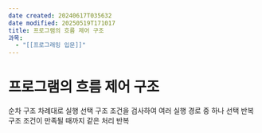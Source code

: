 ```yaml
---
date created: 20240617T035632
date modified: 20250519T171017
title: 프로그램의 흐름 제어 구조
과목:
  - "[[프로그래밍 입문]]"
---
```


# 프로그램의 흐름 제어 구조

순차 구조
 차례대로 실행
선택 구조
 조건을 검사하여 여러 실행 경로 중 하나 선택
반복 구조
 조건이 만족될 때까지 같은 처리 반복
